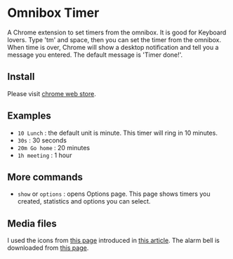 # Omnibox Timer

A Chrome extension to set timers from the omnibox. It is good for
Keyboard lovers. Type 'tm' and space, then you can set the timer from
the omnibox. When time is over, Chrome will show a desktop
notification and tell you a message you entered. The default message
is 'Timer done!'.

## Install
Please visit [chrome web store][4].

## Examples
* `10 Lunch` : the default unit is minute. This timer will ring in 10 minutes.
* `30s` : 30 seconds
* `20m Go home` : 20 minutes
* `1h meeting` : 1 hour

## More commands
* `show` or `options` : opens Options page. This page shows timers you created,
  statistics and options you can select.

## Media files
I used the icons from [this page][2] introduced in [this
article][1]. The alarm bell is downloaded from [this page][3].

[1]: http://www.smashingmagazine.com/2009/02/16/50-beautiful-useful-and-free-icon-sets/
[2]: http://sabramedia.com/icons
[3]: http://www.pachd.com/sounds.html
[4]: https://chrome.google.com/webstore/detail/iooaeaogjngpihndkcednkblomlkaaif
